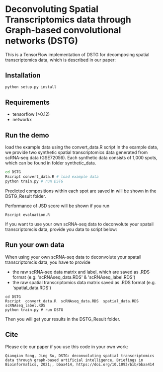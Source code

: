 # Deconvoluting Spatial Transcriptomics data through Graph-based convolutional networks (DSTG)

This is a TensorFlow implementation of DSTG for decomposing spatial transcriptomics data, which is described in our paper: 

## Installation

```bash
python setup.py install
```

## Requirements
* tensorflow (>0.12)
* networkx

## Run the demo

load the example data using the convert_data.R script
In the example data, we provide two synthetic spatial transcriptomics data generated from scRNA-seq data (GSE72056). Each synthetic data consists of 1,000 spots, which can be found in folder synthetic_data.
```bash
cd DSTG
Rscript convert_data.R # load example data 
python train.py # run DSTG
```
Predicted compositions within each spot are saved in will be shown in the DSTG_Result folder.

Performance of JSD score will be shown if you run
```
Rscript evaluation.R
```
If you want to use your own scRNA-seq data to deconvolute your spatail transcriptomcis data, provide you data to script below:

## Run your own data
When using your own scRNA-seq data to deconvolute your spatail transcriptomcis data, you have to provide 
* the raw scRNA-seq data matrix and label, which are saved as .RDS format (e.g. 'scRNAseq_data.RDS' & 'scRNAseq_label.RDS')
* the raw spatial transcriptomics data matrix saved as .RDS format (e.g. 'spatial_data.RDS')

```
cd DSTG
Rscript  convert_data.R  scRNAseq_data.RDS  spatial_data.RDS  scRNAseq_label.RDS
python train.py # run DSTG
```
Then you will get your results in the DSTG_Result folder.


## Cite

Please cite our paper if you use this code in your own work:

```
Qianqian Song, Jing Su, DSTG: deconvoluting spatial transcriptomics data through graph-based artificial intelligence, Briefings in Bioinformatics, 2021;, bbaa414, https://doi.org/10.1093/bib/bbaa414
```
